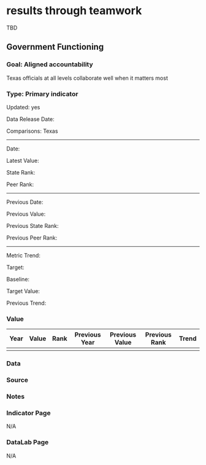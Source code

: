# results through teamwork

TBD

## Government Functioning

### Goal: Aligned accountability

Texas officials at all levels collaborate well when it matters most

### Type: Primary indicator

Updated: yes

Data Release Date: 

Comparisons: Texas


----

Date: 

Latest Value:

State Rank:

Peer Rank: 


----

Previous Date:

Previous Value:

Previous State Rank:

Previous Peer Rank: 

----

Metric Trend:

Target: 

Baseline: 

Target Value: 

Previous Trend: 



### Value

| Year      |  Value      | Rank        | Previous Year | Previous Value | Previous Rank | Trend | 
| ----------- | ----------- | ----------- | ----------- | ----------- | ----------- | -----------|
|             |             |             |             |             |             |            | 

### Data

### Source





### Notes

### Indicator Page

N/A


### DataLab Page

N/A
